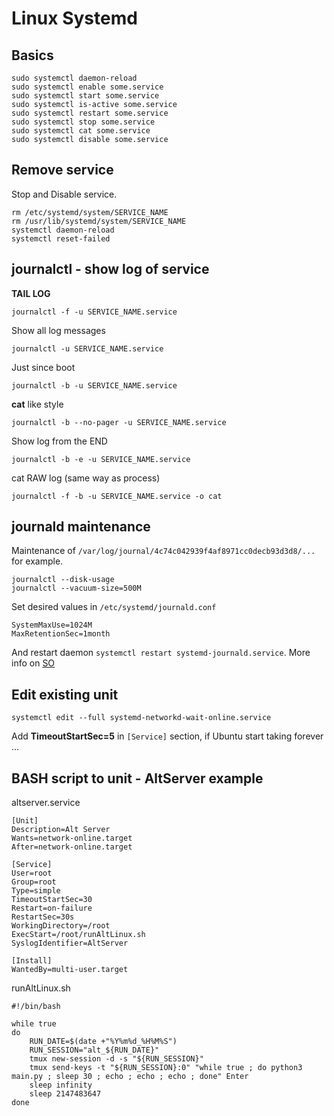 # Linux Systemd

## Basics

    sudo systemctl daemon-reload
    sudo systemctl enable some.service
    sudo systemctl start some.service
    sudo systemctl is-active some.service
    sudo systemctl restart some.service
    sudo systemctl stop some.service
    sudo systemctl cat some.service
    sudo systemctl disable some.service

## Remove service

Stop and Disable service.

    rm /etc/systemd/system/SERVICE_NAME
    rm /usr/lib/systemd/system/SERVICE_NAME
    systemctl daemon-reload
    systemctl reset-failed

## journalctl - show log of service

**TAIL LOG**

    journalctl -f -u SERVICE_NAME.service

Show all log messages

    journalctl -u SERVICE_NAME.service

Just since boot

    journalctl -b -u SERVICE_NAME.service

**cat** like style

    journalctl -b --no-pager -u SERVICE_NAME.service

Show log from the END

    journalctl -b -e -u SERVICE_NAME.service

cat RAW log (same way as process)

    journalctl -f -b -u SERVICE_NAME.service -o cat

## journald maintenance

Maintenance of `/var/log/journal/4c74c042939f4af8971cc0decb93d3d8/...` for example.

    journalctl --disk-usage
    journalctl --vacuum-size=500M

Set desired values in `/etc/systemd/journald.conf`

    SystemMaxUse=1024M
    MaxRetentionSec=1month

And restart daemon `systemctl restart systemd-journald.service`. More info on [SO](https://unix.stackexchange.com/questions/130786/can-i-remove-files-in-var-log-journal-and-var-cache-abrt-di-usr)

## Edit existing unit

    systemctl edit --full systemd-networkd-wait-online.service

Add **TimeoutStartSec=5** in `[Service]` section, if Ubuntu start taking forever ...

## BASH script to unit - AltServer example

altserver.service

    [Unit]
    Description=Alt Server
    Wants=network-online.target
    After=network-online.target

    [Service]
    User=root
    Group=root
    Type=simple
    TimeoutStartSec=30
    Restart=on-failure
    RestartSec=30s
    WorkingDirectory=/root
    ExecStart=/root/runAltLinux.sh
    SyslogIdentifier=AltServer

    [Install]
    WantedBy=multi-user.target

runAltLinux.sh

    #!/bin/bash

    while true
    do
        RUN_DATE=$(date +"%Y%m%d_%H%M%S")
        RUN_SESSION="alt_${RUN_DATE}"
        tmux new-session -d -s "${RUN_SESSION}"
        tmux send-keys -t "${RUN_SESSION}:0" "while true ; do python3 main.py ; sleep 30 ; echo ; echo ; echo ; done" Enter
        sleep infinity
        sleep 2147483647
    done

